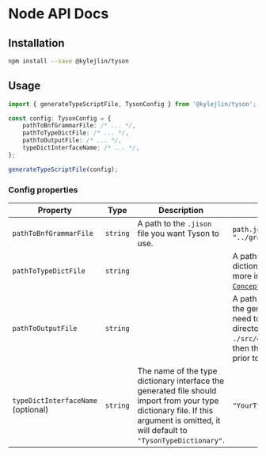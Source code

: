# Node API Docs

## Installation

```sh
npm install --save @kylejlin/tyson
```

## Usage

```ts
import { generateTypeScriptFile, TysonConfig } from '@kylejlin/tyson';

const config: TysonConfig = {
    pathToBnfGrammarFile: /* ... */,
    pathToTypeDictFile: /* ... */,
    pathToOutputFile: /* ... */,
    typeDictInterfaceName: /* ... */,
};

generateTypeScriptFile(config);
```

### Config properties

| Property                           | Type     | Description                                                                                                                                                                         | Example value                                                                                                                                                                                                                                                                                                    |
| ---------------------------------- | -------- | ----------------------------------------------------------------------------------------------------------------------------------------------------------------------------------- | ---------------------------------------------------------------------------------------------------------------------------------------------------------------------------------------------------------------------------------------------------------------------------------------------------------------- |
| `pathToBnfGrammarFile`             | `string` | A path to the `.jison` file you want Tyson to use.                                                                                                                                  | `path.join(__dirname, "../grammar/myAwesomeGrammar.jison")`                                                                                                                                                                                                                                                      |
| `pathToTypeDictFile`               | `string` |                                                                                                                                                                                     | A path to a TypeScript file exporting the type dictionary interface you want Tyson to use. For more info on type dictionaries, please refer to [`Concepts`](./concepts.md#type-dictionaries).                                                                                                                    | `path.join(__dirname, "./typeDict.ts")` |
| `pathToOutputFile`                 | `string` |                                                                                                                                                                                     | A path pointing to where you want Tyson to emit the generated TypeScript file. The file does not need to already exist, but the containing directory does (e.g., if you want to pass `./src/generated/semanticActions.generated.ts`, then the directory `./src/generated/` must exist prior to running `tyson`). | `path.join(__dirname, "./generated/semanticActions.generated.ts")` |
| `typeDictInterfaceName` (optional) | `string` | The name of the type dictionary interface the generated file should import from your type dictionary file. If this argument is omitted, it will default to `"TysonTypeDictionary"`. | `"YourTysonTypeDict"`                                                                                                                                                                                                                                                                                            |
